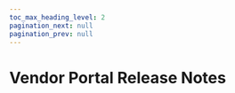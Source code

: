 ```yaml
---
toc_max_heading_level: 2
pagination_next: null
pagination_prev: null
---
```


# Vendor Portal Release Notes

<!--RELEASE_NOTES_PLACEHOLDER-->
